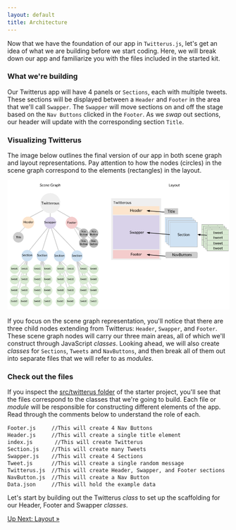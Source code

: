 ```yaml
---
layout: default
title: Architecture
---
```


<span class="intro-graf">Now that we have the foundation of our app in `Twitterus.js`, let's get an idea of what we are building before we start coding. Here, we will break down our app and familiarize you with the files included in the started kit.</span>

### What we're building

Our Twitterus app will have 4 panels or `Sections`, each with multiple tweets. These sections will be displayed between a `Header` and `Footer` in the area that we'll call `Swapper`. The `Swapper` will move sections on and off the stage based on the `Nav Buttons` clicked in the `Footer`. As we _swap_ out sections, our header will update with the corresponding section `Title`. 


### Visualizing Twitterus

The image below outlines the final version of our app in both scene graph and layout representations. Pay attention to how the nodes (circles) in the scene graph correspond to the elements (rectangles) in the layout.

![Scene&Layout](./assets/images/SceneandLayout.png)

If you focus on the scene graph representation, you'll notice that there are three child nodes extending from Twitterus: `Header`, `Swapper`, and `Footer`. These scene graph nodes will carry our three main areas, all of which we'll construct through JavaScript  _classes_. Looking ahead, we will also create _classes_ for `Sections`, `Tweets` and `NavButtons`, and then break all of them out into separate files that we will refer to as _modules_.

### Check out the files

If you inspect the [src/twitterus folder](https://github.famo.us/morganplant/twitterus-starter-kit/tree/master/src/twitterus) of the starter project, you'll see that the files correspond to the classes that we're going to build. Each file or _module_ will be responsible for constructing different elements of the app. Read through the comments below to understand the role of each.
    
    Footer.js     //This will create 4 Nav Buttons 
    Header.js     //This will create a single title element
    index.js       //This will create Twitterus
    Section.js    //This will create many Tweets
    Swapper.js    //This will create 4 Sections
    Tweet.js      //This will create a single random message
    Twitterus.js  //This will create Header, Swapper, and Footer sections
    NavButton.js  //This will create a Nav Button
    Data.json     //This will hold the example data

Let's start by building out the Twitterus _class_ to set up the scaffolding for our Header, Footer and Swapper _classes_.

<span class="cta">[Up Next: Layout &raquo;](./Layout.html)</span>

